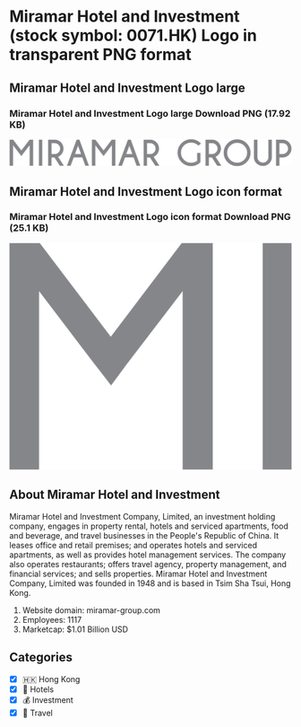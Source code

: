 # Miramar Hotel and Investment (stock symbol: 0071.HK) Logo in transparent PNG format

## Miramar Hotel and Investment Logo large

### Miramar Hotel and Investment Logo large Download PNG (17.92 KB)

![Miramar Hotel and Investment Logo large Download PNG (17.92 KB)](/img/orig/0071.HK_BIG-a7c85688.png)

## Miramar Hotel and Investment Logo icon format

### Miramar Hotel and Investment Logo icon format Download PNG (25.1 KB)

![Miramar Hotel and Investment Logo icon format Download PNG (25.1 KB)](/img/orig/0071.HK-92c1b561.png)

## About Miramar Hotel and Investment

Miramar Hotel and Investment Company, Limited, an investment holding company, engages in property rental, hotels and serviced apartments, food and beverage, and travel businesses in the People's Republic of China. It leases office and retail premises; and operates hotels and serviced apartments, as well as provides hotel management services. The company also operates restaurants; offers travel agency, property management, and financial services; and sells properties. Miramar Hotel and Investment Company, Limited was founded in 1948 and is based in Tsim Sha Tsui, Hong Kong.

1. Website domain: miramar-group.com
2. Employees: 1117
3. Marketcap: $1.01 Billion USD


## Categories
- [x] 🇭🇰 Hong Kong
- [x] 🏨 Hotels
- [x] 💰 Investment
- [x] 🌴 Travel

